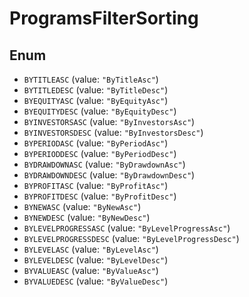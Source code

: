 # ProgramsFilterSorting

## Enum

* `BYTITLEASC` (value: `"ByTitleAsc"`)
* `BYTITLEDESC` (value: `"ByTitleDesc"`)
* `BYEQUITYASC` (value: `"ByEquityAsc"`)
* `BYEQUITYDESC` (value: `"ByEquityDesc"`)
* `BYINVESTORSASC` (value: `"ByInvestorsAsc"`)
* `BYINVESTORSDESC` (value: `"ByInvestorsDesc"`)
* `BYPERIODASC` (value: `"ByPeriodAsc"`)
* `BYPERIODDESC` (value: `"ByPeriodDesc"`)
* `BYDRAWDOWNASC` (value: `"ByDrawdownAsc"`)
* `BYDRAWDOWNDESC` (value: `"ByDrawdownDesc"`)
* `BYPROFITASC` (value: `"ByProfitAsc"`)
* `BYPROFITDESC` (value: `"ByProfitDesc"`)
* `BYNEWASC` (value: `"ByNewAsc"`)
* `BYNEWDESC` (value: `"ByNewDesc"`)
* `BYLEVELPROGRESSASC` (value: `"ByLevelProgressAsc"`)
* `BYLEVELPROGRESSDESC` (value: `"ByLevelProgressDesc"`)
* `BYLEVELASC` (value: `"ByLevelAsc"`)
* `BYLEVELDESC` (value: `"ByLevelDesc"`)
* `BYVALUEASC` (value: `"ByValueAsc"`)
* `BYVALUEDESC` (value: `"ByValueDesc"`)
